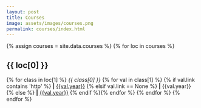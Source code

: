 ```yaml
---
layout: post
title: Courses
image: assets/images/courses.png
permalink: courses/index.html
---
```


{% assign courses = site.data.courses %}
{% for loc in courses %}
## {{ loc[0] }}
{% for class in loc[1] %}
*{{ class[0] }}* {% for val in class[1] %} {% if val.link contains 'http' %} **\|** [{{val.year}}]({{val.link}}) {% elsif val.link == None %} **\|** {{val.year}} {% else %} **\|** [{{val.year}}]({{site.baseurl}}/course_files/{{val.link}}/index.html) {% endif %}{% endfor %}
{% endfor %}
{% endfor %}
